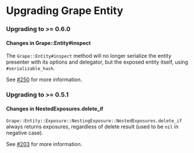 Upgrading Grape Entity
===============

### Upgrading to >= 0.6.0

#### Changes in Grape::Entity#inspect

The `Grape::Entity#inspect` method will no longer serialize the entity presenter with its options and delegator, but the exposed entity itself, using `#serializable_hash`.

See [#250](https://github.com/ruby-grape/grape-entity/pull/250) for more information.

### Upgrading to >= 0.5.1

#### Changes in NestedExposures.delete_if

`Grape::Entity::Exposure::NestingExposure::NestedExposures.delete_if` always returns exposures, regardless of delete result (used to be `nil` in negative case).

See [#203](https://github.com/ruby-grape/grape-entity/pull/203) for more information.
